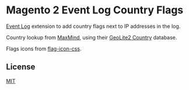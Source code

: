 # Magento 2 Event Log Country Flags

[Event Log](https://github.com/erik-perri/m2-event-log/) extension to add
country flags next to IP addresses in the log.

Country lookup from [MaxMind](https://www.maxmind.com/), using their
[GeoLite2 Country](https://dev.maxmind.com/geoip/geoip2/geolite2/) database.

Flags icons from [flag-icon-css](https://github.com/lipis/flag-icon-css).

## License

[MIT](https://opensource.org/licenses/MIT)
